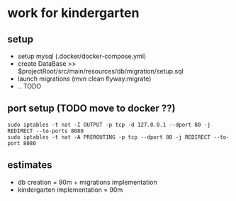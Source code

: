 # work for kindergarten
## setup
* setup mysql (.docker/docker-compose.yml)
* create DataBase >> $projectRoot/src/main/resources/db/migration/setup.sql
* launch migrations (mvn clean flyway:migrate)
* .. TODO

## port setup (TODO move to docker ??)

```shell script
sudo iptables -t nat -I OUTPUT -p tcp -d 127.0.0.1 --dport 80 -j REDIRECT --to-ports 8080
sudo iptables -t nat -A PREROUTING -p tcp --dport 80 -j REDIRECT --to-port 8080
```

## estimates
* db creation = 90m + migrations implementation
* kindergarten implementation = 90m